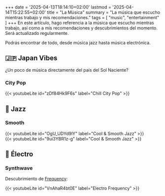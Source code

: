 +++
date = '2025-04-13T18:14:10+02:00'
lastmod = '2025-04-14T15:22:55+02:00'
title = "La Música"
summary = "La música que escucho mientras trabajo y mis recomendaciones."
tags = [ "music", "entertainment" ]
+++
En este artículo, hago referencia a la música que escucho mientras trabajo, así como a mis recomendaciones y descubrimientos del momento. Será actualizado regularmente.

Podrás encontrar de todo, desde música jazz hasta música electrónica.

## :jp: Japan Vibes

¿Un poco de música directamente del país del Sol Naciente?

### City Pop

{{< youtubeLite id="zDf84Hk9F6s" label="Chill City Pop" >}}

## :saxophone: Jazz

### Smooth

{{< youtubeLite id="OgU_UDYd9lY" label="Cool & Smooth Jazz" >}}
<br>
{{< youtubeLite id="9ui3YBR1z-g" label="Cool & Smooth Jazz" >}}

## :musical_keyboard: Électro

### Synthwave

Descubrimiento de [Frequency](https://www.youtube.com/@Frequency2024/videos):

{{< youtubeLite id="VnAhaR4bt0E" label="Electro Frequency" >}}
